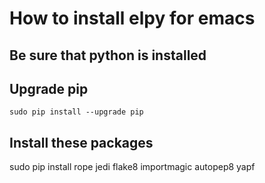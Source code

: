 # How to install elpy for emacs

## Be sure that python is installed

## Upgrade pip

    sudo pip install --upgrade pip

## Install these packages

   sudo pip install rope jedi flake8 importmagic autopep8 yapf
